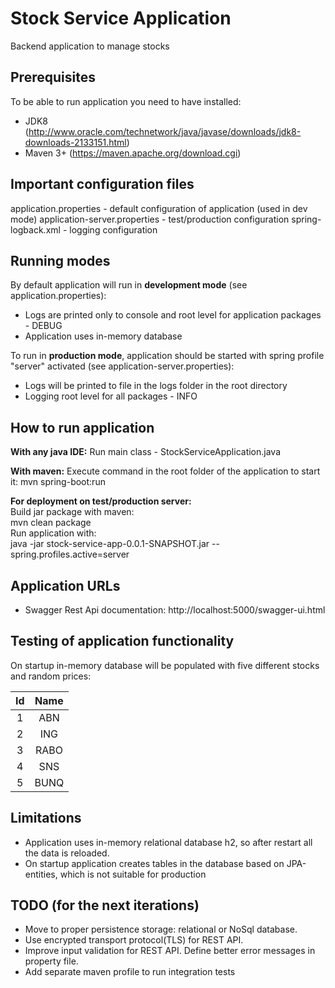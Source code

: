 # Stock Service Application
Backend application to manage stocks

## Prerequisites
To be able to run application you need to have installed:
- JDK8 (http://www.oracle.com/technetwork/java/javase/downloads/jdk8-downloads-2133151.html)
- Maven 3+ (https://maven.apache.org/download.cgi)

## Important configuration files
application.properties - default configuration of application (used in dev mode)
application-server.properties - test/production configuration
spring-logback.xml - logging configuration

## Running modes
By default application will run in **development mode** (see application.properties): 
- Logs are printed only to console and root level for application packages - DEBUG
- Application uses in-memory database

To run in **production mode**, application should be started with spring profile "server" activated (see application-server.properties):
- Logs will be printed to file in the logs folder in the root directory
- Logging root level for all packages - INFO

## How to run application
**With any java IDE:**
Run main class - StockServiceApplication.java

**With maven:**
Execute command in the root folder of the application to start it:
mvn spring-boot:run

**For deployment on test/production server:**   
Build jar package with maven:   
 mvn clean package  
Run application with:  
 java -jar stock-service-app-0.0.1-SNAPSHOT.jar --spring.profiles.active=server

## Application URLs
- Swagger Rest Api documentation:
  http://localhost:5000/swagger-ui.html  
    
## Testing of application functionality    
 On startup in-memory database will be populated with five different stocks and random prices:

| Id   | Name  |
|:----:|:-----:|
| 1    | ABN   |
| 2    | ING   |
| 3    | RABO  |
| 4    | SNS   |
| 5    | BUNQ  |

## Limitations
- Application uses in-memory relational database h2, so after restart all the data is reloaded.
- On startup application creates tables in the database based on JPA-entities, which is not suitable for production

## TODO (for the next iterations)
- Move to proper persistence storage: relational or NoSql database.
- Use encrypted transport protocol(TLS) for REST API.
- Improve input validation for REST API. Define better error messages in property file. 
- Add separate maven profile to run integration tests
